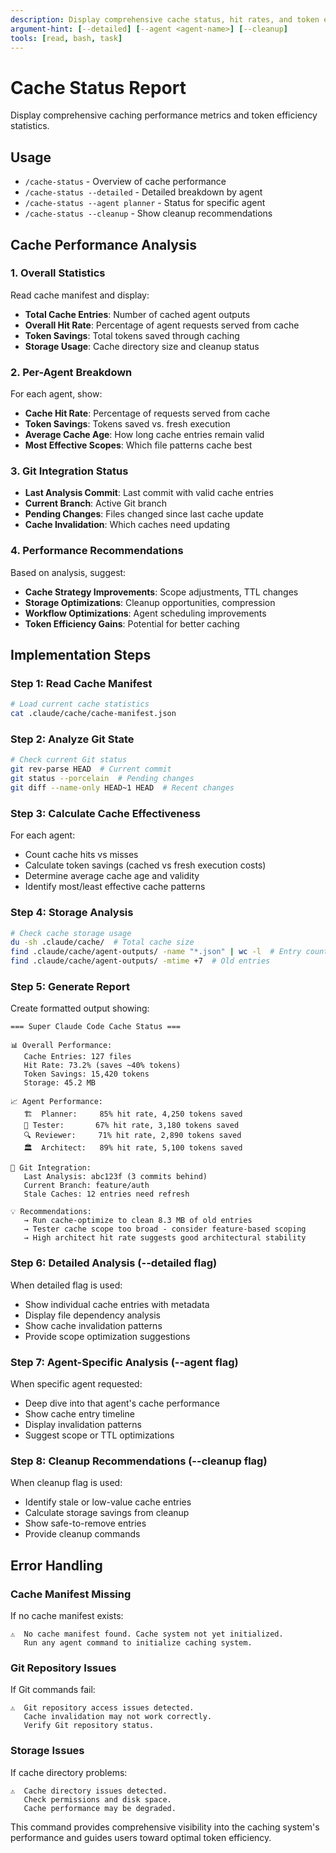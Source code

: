 ```yaml
---
description: Display comprehensive cache status, hit rates, and token efficiency metrics
argument-hint: [--detailed] [--agent <agent-name>] [--cleanup]
tools: [read, bash, task]
---
```


# Cache Status Report

Display comprehensive caching performance metrics and token efficiency statistics.

## Usage
- `/cache-status` - Overview of cache performance
- `/cache-status --detailed` - Detailed breakdown by agent
- `/cache-status --agent planner` - Status for specific agent
- `/cache-status --cleanup` - Show cleanup recommendations

## Cache Performance Analysis

### 1. Overall Statistics
Read cache manifest and display:
- **Total Cache Entries**: Number of cached agent outputs
- **Overall Hit Rate**: Percentage of agent requests served from cache
- **Token Savings**: Total tokens saved through caching
- **Storage Usage**: Cache directory size and cleanup status

### 2. Per-Agent Breakdown
For each agent, show:
- **Cache Hit Rate**: Percentage of requests served from cache
- **Token Savings**: Tokens saved vs. fresh execution
- **Average Cache Age**: How long cache entries remain valid
- **Most Effective Scopes**: Which file patterns cache best

### 3. Git Integration Status
- **Last Analysis Commit**: Last commit with valid cache entries
- **Current Branch**: Active Git branch
- **Pending Changes**: Files changed since last cache update
- **Cache Invalidation**: Which caches need updating

### 4. Performance Recommendations
Based on analysis, suggest:
- **Cache Strategy Improvements**: Scope adjustments, TTL changes
- **Storage Optimizations**: Cleanup opportunities, compression
- **Workflow Optimizations**: Agent scheduling improvements
- **Token Efficiency Gains**: Potential for better caching

## Implementation Steps

### Step 1: Read Cache Manifest
```bash
# Load current cache statistics
cat .claude/cache/cache-manifest.json
```

### Step 2: Analyze Git State  
```bash
# Check current Git status
git rev-parse HEAD  # Current commit
git status --porcelain  # Pending changes
git diff --name-only HEAD~1 HEAD  # Recent changes
```

### Step 3: Calculate Cache Effectiveness
For each agent:
- Count cache hits vs misses
- Calculate token savings (cached vs fresh execution costs)
- Determine average cache age and validity
- Identify most/least effective cache patterns

### Step 4: Storage Analysis
```bash
# Check cache storage usage
du -sh .claude/cache/  # Total cache size
find .claude/cache/agent-outputs/ -name "*.json" | wc -l  # Entry count
find .claude/cache/agent-outputs/ -mtime +7  # Old entries
```

### Step 5: Generate Report
Create formatted output showing:

```
=== Super Claude Code Cache Status ===

📊 Overall Performance:
   Cache Entries: 127 files
   Hit Rate: 73.2% (saves ~40% tokens)
   Token Savings: 15,420 tokens
   Storage: 45.2 MB

📈 Agent Performance:
   🏗️  Planner:     85% hit rate, 4,250 tokens saved
   🧪 Tester:       67% hit rate, 3,180 tokens saved  
   🔍 Reviewer:     71% hit rate, 2,890 tokens saved
   🏛️  Architect:   89% hit rate, 5,100 tokens saved

🔄 Git Integration:
   Last Analysis: abc123f (3 commits behind)
   Current Branch: feature/auth
   Stale Caches: 12 entries need refresh

💡 Recommendations:
   → Run cache-optimize to clean 8.3 MB of old entries
   → Tester cache scope too broad - consider feature-based scoping
   → High architect hit rate suggests good architectural stability
```

### Step 6: Detailed Analysis (--detailed flag)
When detailed flag is used:
- Show individual cache entries with metadata
- Display file dependency analysis
- Show cache invalidation patterns
- Provide scope optimization suggestions

### Step 7: Agent-Specific Analysis (--agent flag)
When specific agent requested:
- Deep dive into that agent's cache performance
- Show cache entry timeline
- Display invalidation patterns
- Suggest scope or TTL optimizations

### Step 8: Cleanup Recommendations (--cleanup flag)
When cleanup flag is used:
- Identify stale or low-value cache entries
- Calculate storage savings from cleanup
- Show safe-to-remove entries
- Provide cleanup commands

## Error Handling

### Cache Manifest Missing
If no cache manifest exists:
```
⚠️  No cache manifest found. Cache system not yet initialized.
   Run any agent command to initialize caching system.
```

### Git Repository Issues
If Git commands fail:
```
⚠️  Git repository access issues detected.
   Cache invalidation may not work correctly.
   Verify Git repository status.
```

### Storage Issues
If cache directory problems:
```
⚠️  Cache directory issues detected.
   Check permissions and disk space.
   Cache performance may be degraded.
```

This command provides comprehensive visibility into the caching system's performance and guides users toward optimal token efficiency.